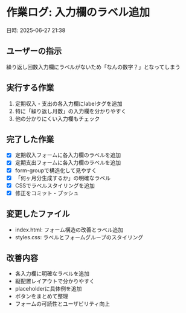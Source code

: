 # 作業ログ: 入力欄のラベル追加
日時: 2025-06-27 21:38

## ユーザーの指示
繰り返し回数入力欄にラベルがないため「なんの数字？」となってしまう

## 実行する作業
1. 定期収入・支出の各入力欄にlabelタグを追加
2. 特に「繰り返し月数」の入力欄を分かりやすく
3. 他の分かりにくい入力欄もチェック

## 完了した作業
- [x] 定期収入フォームに各入力欄のラベルを追加
- [x] 定期支出フォームに各入力欄のラベルを追加
- [x] form-groupで構造化して見やすく
- [x] 「何ヶ月分生成するか」の明確なラベル
- [x] CSSでラベルスタイリングを追加
- [x] 修正をコミット・プッシュ

## 変更したファイル
- index.html: フォーム構造の改善とラベル追加
- styles.css: ラベルとフォームグループのスタイリング

## 改善内容
- 各入力欄に明確なラベルを追加
- 縦配置レイアウトで分かりやすく
- placeholderに具体例を追加
- ボタンをまとめて整理
- フォームの可読性とユーザビリティ向上